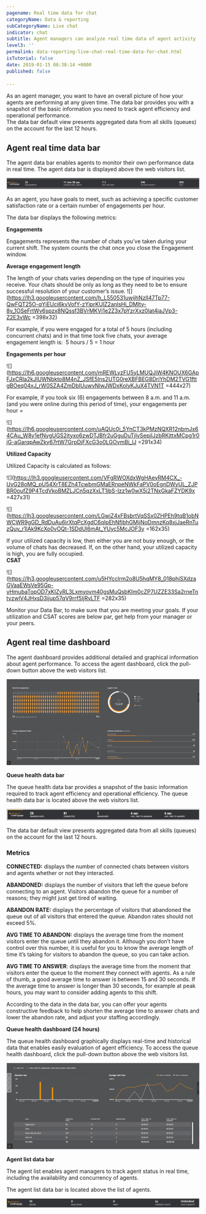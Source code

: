 ```yaml
---
pagename: Real time data for chat
categoryName: Data & reporting
subCategoryName: Live chat
indicator: chat
subtitle: Agent managers can analyze real time data of agent activity
level3: ''
permalink: data-reporting-live-chat-real-time-data-for-chat.html
isTutorial: false
date: 2019-01-15 08:38:14 +0000
published: false

---
```

As an agent manager, you want to have an overall picture of how your agents are performing at any given time. The data bar provides you with a snapshot of the basic information you need to track agent efficiency and operational performance.  
The data bar default view presents aggregated data from all skills (queues) on the account for the last 12 hours.

## **Agent real time data bar**

The agent data bar enables agents to monitor their own performance data in real time. The agent data bar is displayed above the web visitors list.

![](/img/agentchatadata1.png)

As an agent, you have goals to meet, such as achieving a specific customer satisfaction rate or a certain number of engagements per hour.

The data bar displays the following metrics:

**Engagements**

Engagements represents the number of chats you’ve taken during your current shift. The system counts the chat once you close the Engagement window.

 **Average engagement length**

The length of your chats varies depending on the type of inquiries you receive. Your chats should be only as long as they need to be to ensure successful resolution of your customer’s issue. ![](https://lh3.googleusercontent.com/h_L550531uwijhNzlI47Tp77-QwFQT25O-qYjEUci6kvVofY-zYjprKUlZ2anlsHi_DMlty-8v_1OSeFrtWv6spzx8NQssf3BVrMKVj1e2Z3x7pYzrXxz0lat4jaJVp3-Z2E3vWc =398x32)

For example, if you were engaged for a total of 5 hours (including concurrent chats) and in that time took five chats, your average engagement length is:  5 hours / 5 = 1 hour

**Engagements per hour**

![](https://lh6.googleusercontent.com/mREWLyzFU5yLMUQJiW4KNOUX6GApFJxCRla2kJIUWNbkto8M4nZ_JSfE5Ins2UTG0reXBFBEG8DriYhDM2TVG1fttgBOeq04xJ_rW0SZA4ZmDbIUuwvNlwJWDxKolyKJuX4TVN1T =444x27)

For example, if you took six (6) engagements between 8 a.m. and 11 a.m. (and you were online during this period of time), your engagements per hour =

![](https://lh6.googleusercontent.com/uAQUc0i_5YnCT3kPMzNQXR12nbmJx64CAu_W8y1efNygUGS2ityxo6zwDTJBfr2uGguDuTjIvSepjIJzbRKjttxMCpg1r0jG-aGarqpAwZky67rtW7GrpDjFXcG3o0LGOymBi_lJ =291x34)

**Utilized Capacity**

Utilized Capacity is calculated as follows:  

![](https://lh3.googleusercontent.com/VFgRWOXdxWgHAeyRM4CX_-UvG28oMQ_pU54XrT8EZh4TcwbmGMaERnpeNWkFaPV0oEgnDWyUL_ZJPBR0oufZ9P4TcdVkoBMZLJCn5qzXxLT1jbS-Izz1w0wX5i2TNxGkaFZYDK9x =427x31)

![](https://lh3.googleusercontent.com/LGwiZ4xFBsbrtVqSSx0ZHPEh9tqB1obNWCWR9gGD_RdDuAu6irXtqPcXgdC6qIpEhNfjbhGMijNoDmnzKq8xjJaeRnTuzQuv_r1lAk9KcXo0vOQt-1SDdUl6mAt_YUyc5McJOF3y =162x35)

If your utilized capacity is low, then either you are not busy enough, or the volume of chats has decreased. If, on the other hand, your utilized capacity is high, you are fully occupied.    
**CSAT**

![](https://lh3.googleusercontent.com/u5HYcclrm2o8U5hqMY8_018phiSXdzaGVaaEWsVe95Gp-vHmubaTopOD7xKIZyRL3Lxmyovm40gsMuQsbKIm0cZP7UZZE33Sa2rneTntvzwlV4JHxsD3ijup57qV9rrf5IjRvLTF =282x35)

Monitor your Data Bar, to make sure that you are meeting your goals. If your utilization and CSAT scores are below par, get help from your manager or your peers.

## **Agent real time dashboard**

The agent dashboard provides additional detailed and graphical information about agent performance. To access the agent dashboard, click the pull-down button above the web visitors list.

![](/img/agentchatdata2.png)

**Queue health data bar**

The queue health data bar provides a snapshot of the basic information required to track agent efficiency and operational efficiency. The queue health data bar is located above the web visitors list.

![](/img/agentchatdata3.png)

The data bar default view presents aggregated data from all skills (queues) on the account for the last 12 hours.

### **Metrics**

**CONNECTED:** displays the number of connected chats between visitors and agents whether or not they interacted.

**ABANDONED:** displays the number of visitors that left the queue before connecting to an agent. Visitors abandon the queue for a number of reasons; they might just get tired of waiting.

**ABANDON RATE:** displays the percentage of visitors that abandoned the queue out of all visitors that entered the queue. Abandon rates should not exceed 5%.

**AVG TIME TO ABANDON:** displays the average time from the moment visitors enter the queue until they abandon it. Although you don’t have control over this number, it is useful for you to know the average length of time it’s taking for visitors to abandon the queue, so you can take action.

**AVG TIME TO ANSWER**: displays the average time from the moment that visitors enter the queue to the moment they connect with agents. As a rule of thumb, a good average time to answer is between 15 and 30 seconds. If the average time to answer is longer than 30 seconds, for example at peak hours, you may want to consider adding agents to this shift.

According to the data in the data bar, you can offer your agents constructive feedback to help shorten the average time to answer chats and lower the abandon rate, and adjust your staffing accordingly.

**Queue health dashboard (24 hours)**

The queue health dashboard graphically displays real-time and historical data that enables easily evaluation of agent efficiency. To access the queue health dashboard, click the pull-down button above the web visitors list.

![](/img/agentchatdata4.png)

**Agent list data bar**

The agent list enables agent managers to track agent status in real time, including the availability and concurrency of agents.

The agent list data bar is located above the list of agents.

![](/img/agentchatdata5.png)